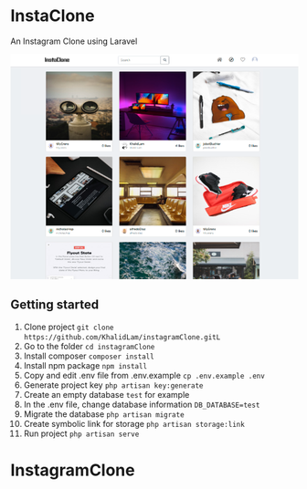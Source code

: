 # InstaClone

An Instagram Clone using Laravel

![alt text](https://github.com/KhalidLam/instagramClone/blob/master/screenshot.png)

## Getting started
1. Clone project `git clone https://github.com/KhalidLam/instagramClone.gitL`
2. Go to the folder `cd instagramClone`
3. Install composer `composer install`
4. Install npm package `npm install`
5. Copy and edit .env file from .env.example `cp .env.example .env`
6. Generate project key `php artisan key:generate`
7. Create an empty database `test` for example
8. In the .env file, change database information `DB_DATABASE=test`
9. Migrate the database `php artisan migrate`
10. Create symbolic link for storage `php artisan storage:link`
11. Run project `php artisan serve`
# InstagramClone
